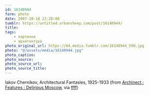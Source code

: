 ```yaml
---
id: 16140944
form: photo
date: 2007-10-18 22:28:00
tumblr: https://untitled.urbansheep.com/post/16140944/
title:
tags:
    - картинки
    - архитектура
photo_original_url: https://64.media.tumblr.com/16140944_500.jpg
photo: "@/assets/media/16140944.jpg"
photo_caption:
photo_source:
photo_source_url:
photo_source_title:
---
```


<p>Iakov Chernikov, Architectural Fantasies, 1925-1933 (from <a href="http://archinect.com/features/article.php?id=62725_0_23_0_M">Archinect : Features : Delirious Moscow</a>, via <a href="http://ffffound.com/image/0c264e89779ac8382cae345c8a8b681650ee5815">ffff</a>)</p>
